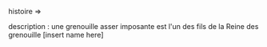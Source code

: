 histoire => 

description : une grenouille asser imposante est l'un des fils de la Reine des grenouille [insert name here]
